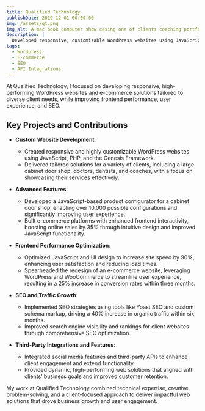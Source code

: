 ```yaml
---
title: Qualified Technology
publishDate: 2019-12-01 00:00:00
img: /assets/qt.png
img_alt: A mac book computer show casing one of clients coaching portfolios.
description: |
  Developed responsive, customizable WordPress websites using JavaScript, PHP, and the Genesis Framework.
tags:
  - Wordpress
  - E-commerce
  - SEO
  - API Integrations
---
```

At Qualified Technology, I focused on developing responsive, high-performing WordPress websites and e-commerce solutions tailored to diverse client needs, while improving frontend performance, user experience, and SEO.

## Key Projects and Contributions

- **Custom Website Development**:
    - Created responsive and highly customizable WordPress websites using JavaScript, PHP, and the Genesis Framework.
    - Delivered tailored solutions for a variety of clients, including a large cabinet door shop, doctors, dentists, and coaches, with a focus on showcasing their services effectively.

- **Advanced Features**:
    - Developed a JavaScript-based product configurator for a cabinet door shop, enabling over 10,000 possible configurations and significantly improving user experience.
    - Built e-commerce platforms with enhanced frontend interactivity, boosting online sales by 35% through intuitive design and improved JavaScript functionality.

- **Frontend Performance Optimization**:
    - Optimized JavaScript and UI design to increase site speed by 90%, enhancing user satisfaction and reducing load times.
    - Spearheaded the redesign of an e-commerce website, leveraging WordPress and WooCommerce to streamline user experience, resulting in a 25% increase in conversion rates within three months.

- **SEO and Traffic Growth**:
    - Implemented SEO strategies using tools like Yoast SEO and custom schema markup, driving a 40% increase in organic traffic within six months.
    - Improved search engine visibility and rankings for client websites through comprehensive SEO optimization.

- **Third-Party Integrations and Features**:
    - Integrated social media features and third-party APIs to enhance client engagement and extend functionality.
    - Provided dynamic, high-performing web solutions that aligned with clients’ business goals and improved customer retention.

My work at Qualified Technology combined technical expertise, creative problem-solving, and a client-focused approach to deliver impactful web solutions that drove business growth and user engagement.
